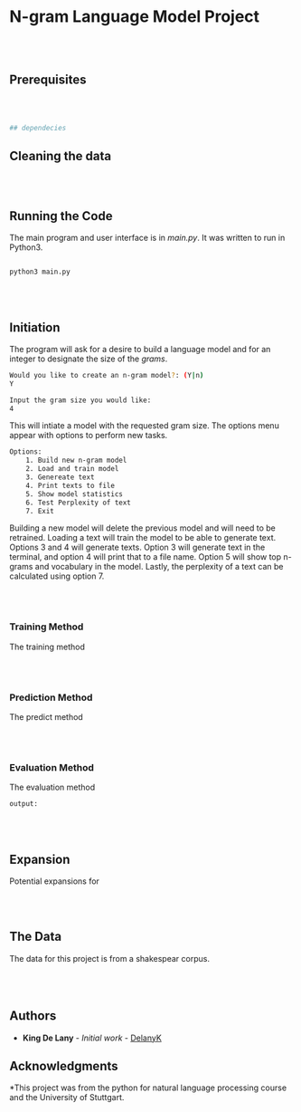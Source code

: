 # N-gram Language Model Project


<br/>
<br/>

## Prerequisites


<br/>
<br/>

```python
## dependecies


```

## Cleaning the data

<br/>
<br/>

## Running the Code

The main program and user interface is in <i>main.py</i>. It was written to run in Python3.

```bash

python3 main.py

```
<br/>
<br/>

## Initiation

The program will ask for a desire to build a language model and for an integer to designate the size of the <i>grams</i>.

```bash
Would you like to create an n-gram model?: (Y|n)
Y

Input the gram size you would like: 
4
```

This will intiate a model with the requested gram size. The options menu appear with options to perform new tasks. 

```bash
Options:
	1. Build new n-gram model
	2. Load and train model
	3. Genereate text
	4. Print texts to file
	5. Show model statistics
	6. Test Perplexity of text
	7. Exit
```
Building a new model will delete the previous model and will need to be retrained. Loading a text will train the model to be able to generate text. Options 3 and 4 will generate texts. Option 3 will generate text in the terminal, and option 4 will print that to a file name. Option 5 will show top n-grams and vocabulary in the model. Lastly, the perplexity of a text can be calculated using option 7.

<br/>
<br/>

### Training Method

The training method 

<br/>
<br/>

### Prediction Method

The predict method


<br/>
<br/>

### Evaluation Method

The evaluation method 

```python
output:


```
<br/>
<br/>


## Expansion

Potential expansions for 

<br/>
<br/>

## The Data

The data for this project is from a shakespear corpus.
<br/>
<br/>
<br/>
<br/>

## Authors


* **King De Lany** - *Initial work* - [DelanyK](https://github.com/DelanyK)



## Acknowledgments

*This project was from the python for natural language processing course and the University of Stuttgart. 
